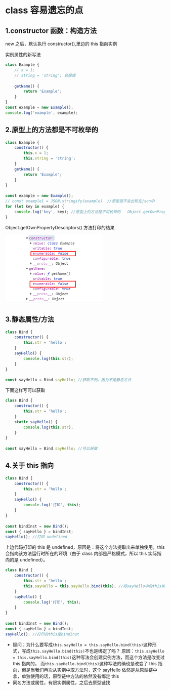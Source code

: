 # class 容易遗忘的点

## 1.constructor 函数：构造方法

new 之后，默认执行 constructor(),里边的 this 指向实例

实例属性的新写法

```js
class Example {
    // x = 1;
    // string = 'string'; 会报错

    getName() {
        return 'Example';
    }
}
const example = new Example();
console.log('example', example);
```

## 2.原型上的方法都是不可枚举的

```js
class Example {
    constructor() {
        this.x = 1;
        this.string = 'string';
    }
    getName() {
        return 'Example';
    }
}

const example = new Example();
// const example1 = JSON.stringify(example)  //原型链不会出现在json中
for (let key in example) {
    console.log('key', key); //原型上的方法是不可枚举的   Object.getOwnPropertyDescriptors(obj)查看是否可枚举
}
```

Object.getOwnPropertyDescriptors() 方法打印的结果

![](img/enumer-false.png)

## 3.静态属性/方法

```js
class Bind {
    constructor() {
        this.str = 'hello';
    }
    sayHello() {
        console.log(this.str);
    }
}

const sayHello = Bind.sayHello; //获取不到，因为不是静态方法
```

下面这样写可以获取

```js
class Bind {
    constructor() {
        this.str = 'hello';
    }
    static sayHello() {
        console.log(this.str);
    }
}

const sayHello = Bind.sayHello; //可以获取
```

## 4.关于 this 指向

```js
class Bind {
    constructor() {
        this.str = 'hello';
    }
    sayHello() {
        console.log('打印', this);
    }
}

const bindInst = new Bind();
const { sayHello } = bindInst;
sayHello(); //打印 undefined
```

上边代码打印的 this 是 undefined，原因是：将这个方法提取出来单独使用，this 会指向该方法运行时所在的环境（由于 class 内部是严格模式，所以 this 实际指向的是 undefined）。

```js
class Bind {
    constructor() {
        this.str = 'hello';
        this.sayHello = this.sayHello.bind(this); //将sayHello中的this绑定为实例，类似于(实例).(调用bind的方法)，那么方法内的this就指向了调用它的实例了
    }
    sayHello() {
        console.log('打印', this);
    }
}

const bindInst = new Bind();
const { sayHello } = bindInst;
sayHello(); //打印的this是bindInst
```

-   疑问；为什么要写成`this.sayHello = this.sayHello.bind(this)`这种形式，写成`this.sayHello.bind(this)`不也是绑定了吗？
    原因：`this.sayHello = this.sayHello.bind(this)`这种写法会创建实例方法，而这个方法是改变过 this 指向的，
    而`this.sayHello.bind(this)`这种写法的确也是改变了 this 指向，但是当我们再次从实例中取方法时，这个 sayHello 依然是从原型链中拿，单独使用的话，原型链中方法的依然没有绑定 this
-   同名方法或属性，有限实例属性，之后去原型链找
